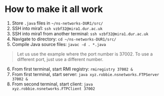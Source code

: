 # How to make it all work
1) Store `.java` files in `~/ns-networks-DUR1/src/`
2) SSH into mira1: `ssh vzbf32@mira1.dur.ac.uk`
3) SSH into mira1 from another terminal: `ssh vzbf32@mira1.dur.ac.uk`
4) Navigate to directory: `cd ~/ns-networks-DUR1/src/`
5) Compile Java source files: `javac -d . *.java`
> Let us use the example where the port number is 37002. To use a different port, just use a different number.

6) From first terminal, start RMI registry: `rmiregistry 37002 &`
7) From first terminal, start server: `java xyz.robbie.nsnetworks.FTPServer 37002 &`
8) From second terminal, start client: `java xyz.robbie.nsnetworks.FTPClient 37002`
